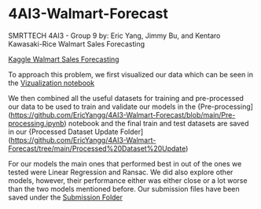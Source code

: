 # 4AI3-Walmart-Forecast
SMRTTECH 4AI3 - Group 9
by: Eric Yang, Jimmy Bu, and Kentaro Kawasaki-Rice
Walmart Sales Forecasting

[Kaggle Walmart Sales Forecasting](https://www.kaggle.com/c/walmart-recruiting-store-sales-forecasting/data) 

To approach this problem, we first visualized our data which can be seen in the [Vizualization notebook](https://github.com/EricYangg/4AI3-Walmart-Forecast/blob/main/Dataset%20Visualization.ipynb) 

We then combined all the useful datasets for training and pre-processed our data to be used to train and validate our models in the {Pre-processing](https://github.com/EricYangg/4AI3-Walmart-Forecast/blob/main/Pre-processing.ipynb) notebook and the final train and test datasets are saved in our {Processed Dataset Update Folder](https://github.com/EricYangg/4AI3-Walmart-Forecast/tree/main/Processed%20Dataset%20Update)

For our models the main ones that performed best in out of the ones we tested were Linear Regression and Ransac. We did also explore other models, however, their performance either was either close or a lot worse than the two models mentioned before. Our submission files have been saved under the [Submission Folder](https://github.com/EricYangg/4AI3-Walmart-Forecast/tree/main/Submission%20Files)
